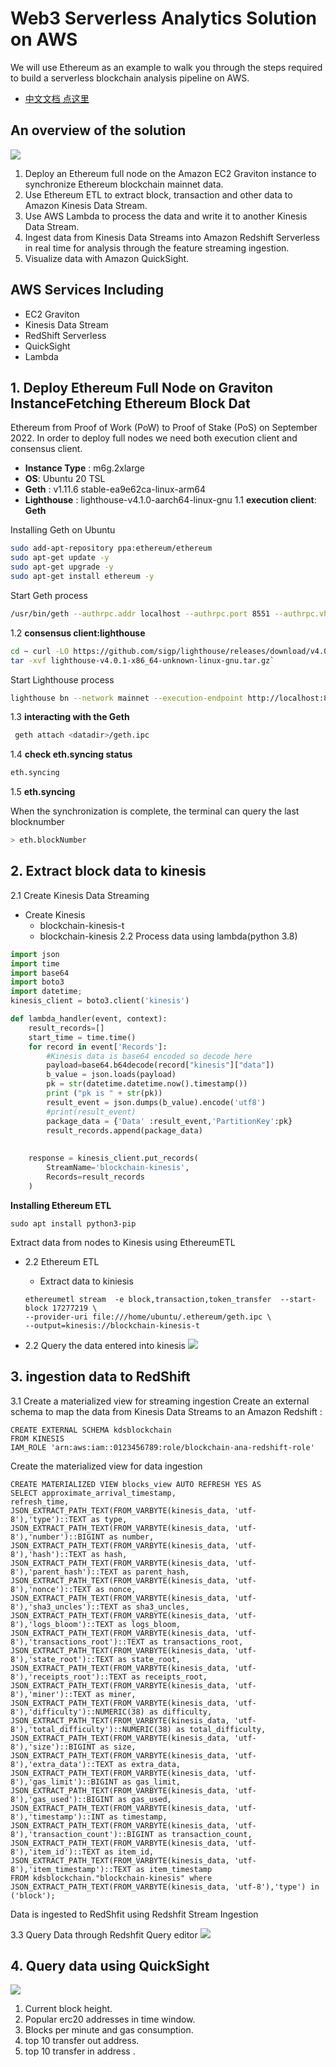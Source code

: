 # **Web3** **Serverless** Analytics Solution on AWS
We will use Ethereum as an example to walk you through the steps required to build a serverless blockchain analysis pipeline on AWS.

* [中文文档 点这里](./README_CN.md)


## An overview of the solution

![](./assets/architecture.jpg)

1. Deploy an Ethereum full node on the Amazon EC2 Graviton instance to synchronize Ethereum blockchain mainnet data.
2. Use Ethereum ETL to extract block, transaction and other data to Amazon Kinesis Data Stream.
3. Use AWS Lambda to process the data and write it to another Kinesis Data Stream.
4. Ingest data from Kinesis Data Streams into Amazon Redshift Serverless in real time for analysis through the feature streaming ingestion.
5. Visualize data with Amazon QuickSight.


## **AWS Services Including**

* EC2 Graviton
* Kinesis Data Stream
* RedShift Serverless
* QuickSight
* Lambda

## 1. Deploy Ethereum Full Node on Graviton InstanceFetching Ethereum Block Dat

Ethereum from Proof of Work (PoW) to Proof of Stake (PoS) on September 2022. In order to deploy full nodes we need both execution client and consensus client.

* **Instance Type** : m6g.2xlarge
* **OS**: Ubuntu 20 TSL
* **Geth** : v1.11.6 stable-ea9e62ca-linux-arm64
* **Lighthouse** : lighthouse-v4.1.0-aarch64-linux-gnu
1.1 **execution client**: **Geth**

Installing Geth on Ubuntu

```bash
sudo add-apt-repository ppa:ethereum/ethereum
sudo apt-get update -y
sudo apt-get upgrade -y
sudo apt-get install ethereum -y
```
Start Geth process

```bash
/usr/bin/geth --authrpc.addr localhost --authrpc.port 8551 --authrpc.vhosts localhost --authrpc.jwtsecret /tmp/jwtsecret --syncmode snap --http --http.api personal,eth,net,web3,txpool --http.corsdomain *
```
1.2 **consensus client:lighthouse**

```bash
cd ~ curl -LO https://github.com/sigp/lighthouse/releases/download/v4.0.1/lighthouse-v4.0.1-x86_64-unknown-linux-gnu.tar.gz 
tar -xvf lighthouse-v4.0.1-x86_64-unknown-linux-gnu.tar.gz`
```
Start Lighthouse  process

```bash
lighthouse bn --network mainnet --execution-endpoint http://localhost:8551 --execution-jwt /tmp/jwtsecret --checkpoint-sync-url=https://mainnet.checkpoint.sigp.io  --disable-deposit-contract-sync
```
1.3 **interacting with the Geth**

```bash
 geth attach <datadir>/geth.ipc
```
1.4 **check  eth.syncing status**

```bash
eth.syncing
```
1.5 **eth.syncing**

When the synchronization is complete, the terminal can query the last blocknumber

```bash
> eth.blockNumber
```
## **2. Extract block data to kinesis**

2.1 Create Kinesis Data Streaming

* Create Kinesis
  * blockchain-kinesis-t
  * blockchain-kinesis
    2.2 Process data using lambda(python 3.8)

```python
import json
import time
import base64
import boto3
import datetime;
kinesis_client = boto3.client('kinesis')

def lambda_handler(event, context):
    result_records=[]
    start_time = time.time() 
    for record in event['Records']:
        #Kinesis data is base64 encoded so decode here
        payload=base64.b64decode(record["kinesis"]["data"])
        b_value = json.loads(payload)     
        pk = str(datetime.datetime.now().timestamp())
        print ("pk is " + str(pk))
        result_event = json.dumps(b_value).encode('utf8')
        #print(result_event)      
        package_data = {'Data' :result_event,'PartitionKey':pk}
        result_records.append(package_data)
      
      
    response = kinesis_client.put_records(
        StreamName='blockchain-kinesis',
        Records=result_records
    )
```
**Installing Ethereum ETL**

`sudo apt install python3-pip`

Extract data from nodes to Kinesis using EthereumETL

* 2.2 Ethereum ETL
  * Extract data to kiniesis

  ```
  ethereumetl stream  -e block,transaction,token_transfer  --start-block 17277219 \
  --provider-uri file:///home/ubuntu/.ethereum/geth.ipc \
  --output=kinesis://blockchain-kinesis-t
  ```
* 2.2 Query the data entered into kinesis
  ![](./assets/kinesis-1.jpg)

## 3. ingestion data to RedShift

3.1   Create a materialized view for streaming ingestion
Create an external schema to map the data from Kinesis Data Streams to an Amazon Redshift :

```
CREATE EXTERNAL SCHEMA kdsblockchain
FROM KINESIS
IAM_ROLE 'arn:aws:iam::0123456789:role/blockchain-ana-redshift-role'
```
Create the materialized view for data ingestion

```
CREATE MATERIALIZED VIEW blocks_view AUTO REFRESH YES AS
SELECT approximate_arrival_timestamp,
refresh_time,
JSON_EXTRACT_PATH_TEXT(FROM_VARBYTE(kinesis_data, 'utf-8'),'type')::TEXT as type,
JSON_EXTRACT_PATH_TEXT(FROM_VARBYTE(kinesis_data, 'utf-8'),'number')::BIGINT as number,
JSON_EXTRACT_PATH_TEXT(FROM_VARBYTE(kinesis_data, 'utf-8'),'hash')::TEXT as hash,
JSON_EXTRACT_PATH_TEXT(FROM_VARBYTE(kinesis_data, 'utf-8'),'parent_hash')::TEXT as parent_hash,
JSON_EXTRACT_PATH_TEXT(FROM_VARBYTE(kinesis_data, 'utf-8'),'nonce')::TEXT as nonce,
JSON_EXTRACT_PATH_TEXT(FROM_VARBYTE(kinesis_data, 'utf-8'),'sha3_uncles')::TEXT as sha3_uncles,
JSON_EXTRACT_PATH_TEXT(FROM_VARBYTE(kinesis_data, 'utf-8'),'logs_bloom')::TEXT as logs_bloom,
JSON_EXTRACT_PATH_TEXT(FROM_VARBYTE(kinesis_data, 'utf-8'),'transactions_root')::TEXT as transactions_root,
JSON_EXTRACT_PATH_TEXT(FROM_VARBYTE(kinesis_data, 'utf-8'),'state_root')::TEXT as state_root,
JSON_EXTRACT_PATH_TEXT(FROM_VARBYTE(kinesis_data, 'utf-8'),'receipts_root')::TEXT as receipts_root,
JSON_EXTRACT_PATH_TEXT(FROM_VARBYTE(kinesis_data, 'utf-8'),'miner')::TEXT as miner,
JSON_EXTRACT_PATH_TEXT(FROM_VARBYTE(kinesis_data, 'utf-8'),'difficulty')::NUMERIC(38) as difficulty,
JSON_EXTRACT_PATH_TEXT(FROM_VARBYTE(kinesis_data, 'utf-8'),'total_difficulty')::NUMERIC(38) as total_difficulty,
JSON_EXTRACT_PATH_TEXT(FROM_VARBYTE(kinesis_data, 'utf-8'),'size')::BIGINT as size,
JSON_EXTRACT_PATH_TEXT(FROM_VARBYTE(kinesis_data, 'utf-8'),'extra_data')::TEXT as extra_data,
JSON_EXTRACT_PATH_TEXT(FROM_VARBYTE(kinesis_data, 'utf-8'),'gas_limit')::BIGINT as gas_limit,
JSON_EXTRACT_PATH_TEXT(FROM_VARBYTE(kinesis_data, 'utf-8'),'gas_used')::BIGINT as gas_used,
JSON_EXTRACT_PATH_TEXT(FROM_VARBYTE(kinesis_data, 'utf-8'),'timestamp')::INT as timestamp,
JSON_EXTRACT_PATH_TEXT(FROM_VARBYTE(kinesis_data, 'utf-8'),'transaction_count')::BIGINT as transaction_count,
JSON_EXTRACT_PATH_TEXT(FROM_VARBYTE(kinesis_data, 'utf-8'),'item_id')::TEXT as item_id,
JSON_EXTRACT_PATH_TEXT(FROM_VARBYTE(kinesis_data, 'utf-8'),'item_timestamp')::TEXT as item_timestamp
FROM kdsblockchain."blockchain-kinesis" where JSON_EXTRACT_PATH_TEXT(FROM_VARBYTE(kinesis_data, 'utf-8'),'type') in ('block');
```
Data is ingested to RedShfit using Redshfit Stream Ingestion

3.3 Query Data through Redshfit Query editor
![](./assets/redshift-data.jpg)

## 4. Query data using QuickSight

![](./assets/quicksight.jpg)

1. Current block height.
2. Popular erc20 addresses in time window.
3. Blocks per minute and gas consumption.
4. top 10 transfer out address.
5. top 10 transfer in address .
